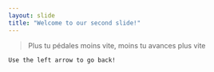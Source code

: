 ```yaml
---
layout: slide
title: "Welcome to our second slide!"
---
```

> Plus tu pédales moins vite, moins tu avances plus vite

`Use the left arrow to go back!`
